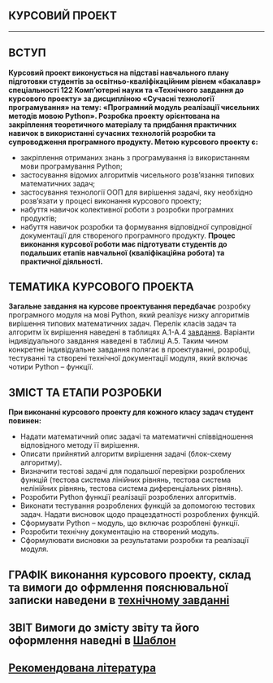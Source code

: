 ## **КУРСОВИЙ ПРОЕКТ**
***
## **ВСТУП**
**Курсовий проект виконується на підставі навчального плану підготовки студентів за освітньо-кваліфікаційним рівнем «бакалавр» спеціальності 122 Комп’ютерні науки та «Технічного завдання до курсового проекту» за дисципліною «Сучасні технології програмування» на тему: «Програмний модуль реалізації чисельних методів мовою Python».
Розробка проекту орієнтована на закріплення теоретичного матеріалу та придбання практичних навичок в використанні сучасних технологій розробки та супроводження програмного продукту. Метою курсового проекту є:**
* закріплення отриманих знань з програмування із використанням мови програмування Python;
* застосування відомих алгоритмів чисельного розв’язання типових математичних задач;
* застосування технології ООП для вирішення задачі, яку необхідно розв’язати у процесі виконання курсового проекту;
* набуття навичок колективної роботи з розробки програмних продуктів;
* набуття навичок розробки та формування відповідної супровідної документації для створеного програмного продукту.
**Процес виконання курсової роботи має підготувати студентів до подальших етапів навчальної (кваліфікаційна робота) та практичної діяльності.**

## **ТЕМАТИКА КУРСОВОГО ПРОЕКТА**
**Загальне завдання на курсове проектування передбачає** розробку програмного модуля на мові Python, який реалізує низку алгоритмів вирішення типових математичних задач. Перелік класів задач та алгоритм їх вирішення наведені в таблицях А.1-А.4 [завдання](/Curs_Work/MPT_TZ__v_1_Dodatok.pdf). Варіанти індивідуального завдання наведені в таблиці А.5.
Таким чином конкретне індивідуальне завдання полягає в проектуванні, розробці, тестуванні та створені технічної документації модуля, який включає чотири Python – функції.

## **ЗМІСТ ТА ЕТАПИ РОЗРОБКИ**  
**При виконанні курсового проекту для кожного класу задач студент повинен:**
* Надати математичний опис задачі та математичні співвідношення відповідного методу її вирішення.
* Описати прийнятий алгоритм вирішення задачі (блок-схему алгоритму).
* Визначити  тестові задачі для подальшої перевірки розроблених функцій (тестова система лінійних рівнянь, тестова система нелінійних рівнянь, тестова система диференціальних рівнянь).
* Розробити Python функції реалізації розроблених алгоритмів.
* Виконати тестування розроблених функцій за допомогою тестових задач. Надати висновок щодо працездатності розроблених функцій.
* Сформувати Python – модуль, що включає розроблені функції.
* Розробити технічну документацію на створений модуль.
* Сформулювати висновки за результатами розробки та реалізації модуля.

## **ГРАФІК** виконання курсового проекту,  склад та вимоги до офрмлення пояснювальної записки наведени в [**технічному завданні**](/Curs_Work/MPT_TZ__v_1.pdf)

## **ЗВІТ** Вимоги до змісту звіту та його оформлення наведні в [**Шаблон**](/Curs_Work/MPT_Curs_Work_Template.pdf)

## [**Рекомендована література**](/Curs_Work/Curs_Work_Bibl.md)

